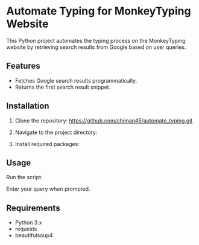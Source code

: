 # Automate Typing for MonkeyTyping Website

This Python project automates the typing process on the MonkeyTyping website by retrieving search results from Google based on user queries.

## Features

- Fetches Google search results programmatically.
- Returns the first search result snippet.

## Installation

1. Clone the repository:
https://github.com/chiman45/automate_typing.git

2. Navigate to the project directory:


3. Install required packages:


## Usage

Run the script:

Enter your query when prompted.

## Requirements

- Python 3.x
- requests
- beautifulsoup4
